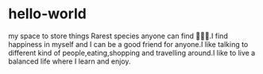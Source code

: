 # hello-world
my space to store things
Rarest species anyone can find 🤩🤪🥳.I find happiness in myself and I can be a good friend for anyone.I like talking to different kind of people,eating,shopping and travelling around.I like to live a balanced life where I learn and enjoy.
